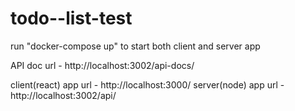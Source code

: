# todo--list-test

run "docker-compose up" to start both client and server app

API doc url - http://localhost:3002/api-docs/

client(react) app url - http://localhost:3000/
server(node) app url - http://localhost:3002/api/
